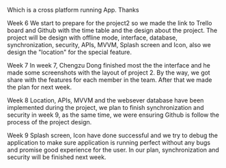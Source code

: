 Which is a cross platform running App. Thanks



Week 6
  We start to prepare for the project2 so we made the link to Trello board and Github with the time table and the design about the project. The project will be design with offline mode, interface, database, synchronization, security, APIs, MVVM, Splash screen and Icon, also we design the "location" for the special feature.
  
  
Week 7
  In week 7, Chengzu Dong finished most the the interface and he made some screenshots with the layout of project 2. By the way, we got share with the features for each member in the team. After that we made the plan for next week.
  
  
Week 8
  Location, APIs, MVVM and the websever database have been implemented during the project, we plan to finish synchronization and security in week 9, as the same time, we were ensuring Github is follow the process of the project design.
  
  
Week 9
  Splash screen, Icon have done successful and we try to debug the application to make sure application is running perfect without any bugs and promise good experience for the user. In our plan, synchronization and security will be finished next week.
